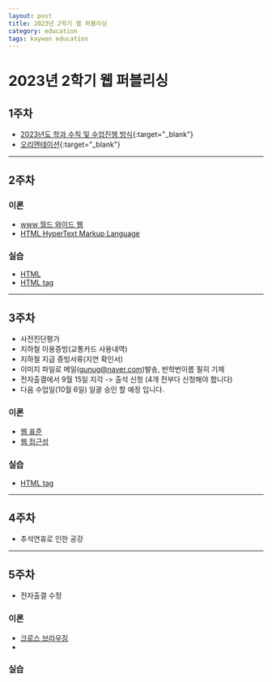 ```yaml
---
layout: post
title: 2023년 2학기 웹 퍼블리싱
category: education
tags: kaywon education
---
```


# 2023년 2학기 웹 퍼블리싱

## 1주차

* [2023년도 학과 수칙 및 수업진행 방식](/subpage/2023/09/07/education-rule.html){:target="_blank"}
* [오리엔테이션](/subpage/2023/09/07/webpublishing-week1.html){:target="_blank"}

---

## 2주차

### 이론

* [www 월드 와이드 웹](/web/2023/09/15/www.html)
* [HTML HyperText Markup Language](/web/2023/09/15/hypertext-markup-language.html)

### 실습

* [HTML](/web/2023/08/22/html.html)
* [HTML tag](/web/2023/09/14/html-tag.html)

---

## 3주차
* 사전진단평가
* 지하철 이용증빙(교통카드 사용내역)
* 지하철 지급 증빙서류(지연 확인서)
* 이미지 파일로 메일(gunug@naver.com)발송, 반학번이름 필히 기제
* 전자출결에서 9월 15일 지각 -> 출석 신청 (4개 전부다 신청해야 합니다)
* 다음 수업일(10월 6일) 일괄 승인 할 예정 입니다.

### 이론
* [웹 표준](/web/2023/09/21/web-standards.html)
* [웹 접근성](/web/2023/09/21/web-accessibility.html)

### 실습
* [HTML tag](/web/2023/09/14/html-tag.html)

---

## 4주차
* 추석연휴로 인한 공강

---

## 5주차
* 전자출결 수정

### 이론
* [크로스 브라우징](/web/2023/10/05/web_cross_browsing.html)
* 

### 실습